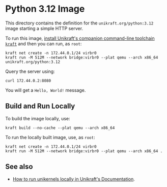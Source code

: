 # Python 3.12 Image

This directory contains the definition for the `unikraft.org/python:3.12` image starting a simple HTTP server.

To run this image, [install Unikraft's companion command-line toolchain `kraft`](https://unikraft.org/docs/cli) and then you can run, as `root`:

```console
kraft net create -n 172.44.0.1/24 virbr0
kraft run -M 512M --network bridge:virbr0 --plat qemu --arch x86_64 unikraft.org/python:3.12
```

Query the server using:

```console
curl 172.44.0.2:8080
```

You will get a `Hello, World!` message.

## Build and Run Locally

To build the image locally, use:

```console
kraft build --no-cache --plat qemu --arch x86_64
```

To run the locally built image, use, as `root`:

```console
kraft net create -n 172.44.0.1/24 virbr0
kraft run -M 512M --network bridge:virbr0 --plat qemu --arch x86_64 .
```

## See also

- [How to run unikernels locally in Unikraft's Documentation](https://unikraft.org/docs/cli/running).
